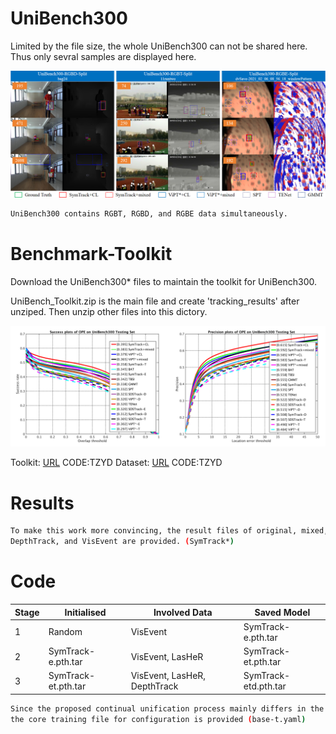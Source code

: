 # UniBench300

Limited by the file size, the whole UniBench300 can not be shared here.
Thus only sevral samples are displayed here.

![image](vis.png)

```bash
UniBench300 contains RGBT, RGBD, and RGBE data simultaneously.
```


# Benchmark-Toolkit

Download the UniBench300* files to maintain the toolkit for UniBench300.

UniBench_Toolkit.zip is the main file and create 'tracking_results' after unziped.
Then unzip other files into this dictory.

![image](results-unibench300.png)

Toolkit: [URL](https://pan.baidu.com/s/1zpyymZvaSWj6T8OmeBFLPw) CODE:TZYD             Dataset: [URL](https://pan.baidu.com/s/1zpyymZvaSWj6T8OmeBFLPw) CODE:TZYD 

# Results

```bash
To make this work more convincing, the result files of original, mixed, and CL-boosted versions on LasHeR,
DepthTrack, and VisEvent are provided. (SymTrack*)
```

# Code

|  Stage|Initialised| Involved Data | Saved Model|
|--|--|--|--|
|  1|Random| VisEvent |SymTrack-e.pth.tar|
|  2| SymTrack-e.pth.tar|VisEvent, LasHeR |SymTrack-et.pth.tar|
|  3| SymTrack-et.pth.tar|VisEvent, LasHeR, DepthTrack |SymTrack-etd.pth.tar|



```bash
Since the proposed continual unification process mainly differs in the trainng stage,
the core training file for configuration is provided (base-t.yaml)
```
